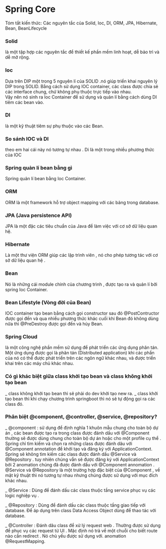 # Spring Core
Tóm tắt kiến thức: Các nguyên tắc của Solid, Ioc, DI, ORM, JPA, Hibernate, Bean, BeanLifecycle
### Solid
là một tập hợp các nguyên tắc để thiết kế phần mềm linh hoạt, dễ bảo trì và dễ mở rộng.

### Ioc 
Dựa trên DIP một trong 5 nguyên lí của SOLID .nó giúp triển khai nguyên lý DIP trong SOLID. 
Bằng cách sử dụng IOC container, các class được chia sẻ các interface chung, chứ không phụ thuộc trực tiếp vào nhau.  
Vậy nên nó sinh ra Ioc Container để sử dụng và quản lí bằng cách dùng DI tiêm các bean vào. 

### DI
là một kỹ thuật tiêm sự phụ thuộc vào các Bean.

### So sánh IOC và DI 
theo em hai cái này nó tương tự nhau . Di là một trong nhiều phương thức của IOC

### Spring quản lí bean bằng gì 
Spring quản lí bean bằng Ioc Container.

### ORM 
ORM là một framework hỗ trợ object mapping với các bảng trong database.

### JPA (Java persistence API)
JPA là một đặc các tiêu chuẩn của Java để làm việc với cơ sở dữ liệu quan hệ.

### Hibernate
Là một thư viện ORM giúp các lập trình viên  , nó cho phép tương tác với cơ sở dữ liệu quan hệ .

### Bean 
Nó là những cái module chính của chương trình , được tạo ra và quản lí bởi spring Ioc Container.

### Bean Lifestyle (Vòng đời của Bean)
IOC container tạo bean bằng cách gọi constructor sau đó @PostContructor được gọi đến và qua nhiều phương thức khác cuối khi Bean đó không dùng nữa thì @PreDestroy được gọi đến và hủy Bean.

### Spring Cloud 
là một công nghệ phần mềm sử dụng để phát triển các ứng dụng phân tán.
Một ứng dụng được gọi là phân tán (Distributed application) khi các phần của nó có thể được phát triển trên các ngôn ngữ khác nhau, và được triển khai trên các máy chủ khác nhau.

### Có gì khác biệt giữa class khởi tạo bean và class không khởi tạo bean
_ class không khởi tạo bean thì sẽ phải do dev khởi tạo new ra.
_ class khởi tạo bean thì khi chạy chương trình springboot thì nó sẽ tự động gọi ra các class đó.

### Phân biệt @component, @controller, @service, @repository?
_ @component : sử dụng để định nghĩa 1 khuôn mẫu chung cho toàn bộ dự án , các bean được tạo ra trong class được đánh dấu với  @Component  thường sẽ được dùng chung cho toàn bộ dự án hoặc cho một profile cụ thể . 
Spring chỉ tìm kiếm và chọn ra những class được đánh dâu với  @Component  annotation để khởi tạo và đăng ký với ApplicationContext.
Spring sẽ không tìm kiếm các class được đánh dấu  @Service  và  @Repository . tuy nhiên chúng vẫn sẽ được đăng ký với ApplicationContext bởi 2 anomation chúng đã được đánh dấu với  @Component  annomation .  @Service  và  @Repository  là một trường hợp đặc biệt của  @Component , về mặt kỹ  thuật thì nó tương tự nhau nhưng chúng được sử dụng với mục đích khác nhau.

_ @Service : Dùng để đánh dấu các class thuộc tầng service phục vụ các logic nghiệp vụ .

_ @Repository : Dùng để đánh dấu các class thuộc tầng giao tiếp với database.
Để áp dụng trên class Data Access Object dùng để thao tác với database.

_ @Controller : Đánh dâu class để xử lý request web . Thường được sử dụng để phục vụ các request từ UI .
Mặc định nó trả về một chuỗi cho biết route nào cần redirect . Nó chủ yếu được sử dụng với.
anomation @RequestMapping.

